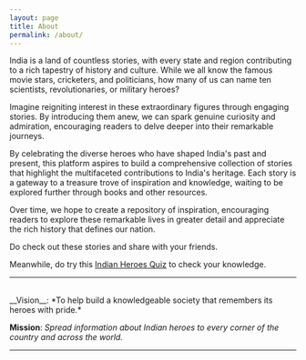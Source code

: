 ```yaml
---
layout: page
title: About
permalink: /about/
---
```


India is a land of countless stories, with every state and region contributing to a rich tapestry of history and culture. While we all know the famous movie stars, cricketers, and politicians, how many of us can name ten scientists, revolutionaries, or military heroes?

Imagine reigniting interest in these extraordinary figures through engaging stories. By introducing them anew, we can spark genuine curiosity and admiration, encouraging readers to delve deeper into their remarkable journeys.

By celebrating the diverse heroes who have shaped India's past and present, this platform aspires to build a comprehensive collection of stories that highlight the multifaceted contributions to India's heritage. Each story is a gateway to a treasure trove of inspiration and knowledge, waiting to be explored further through books and other resources.

Over time, we hope to create a repository of inspiration, encouraging readers to explore these remarkable lives in greater detail and appreciate the rich history that defines our nation.

Do check out these stories and share with your friends.

Meanwhile, do try this [Indian Heroes Quiz][indianheroesquiz] to check your knowledge.

---

<br>
__Vision__:
*To help build a knowledgeable society that remembers its heroes with pride.*

__Mission__:
*Spread information about Indian heroes to every corner of the country and across the world.*
<br>

---

<br>

[indianheroesquiz]: https://indianheroesquiz.netlify.app/
